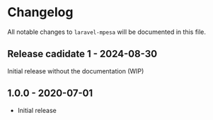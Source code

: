 # Changelog

All notable changes to `laravel-mpesa` will be documented in this file.

## Release cadidate 1 - 2024-08-30

Initial release without the documentation (WIP)

## 1.0.0 - 2020-07-01

- Initial release
